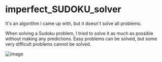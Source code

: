# imperfect_SUDOKU_solver
 It's an algorithm I came up with, but it doesn't solve all problems.

When solving a Sudoku problem, I tried to solve it as much as possible without making any predictions.
Easy problems can be solved, but some very difficult problems cannot be solved.

![image](https://github.com/user-attachments/assets/c61162c2-57d2-4d1d-8265-7535cc83351d)
